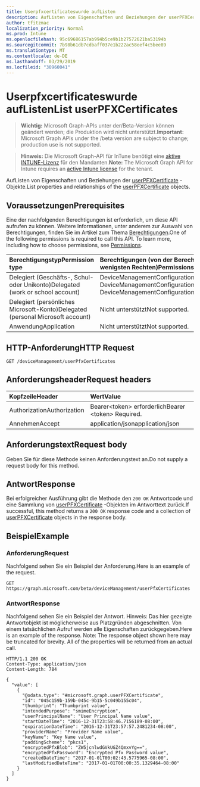 ```yaml
---
title: Userpfxcertificateswurde aufListen
description: AufListen von Eigenschaften und Beziehungen der userPFXCertificate-Objekte.
author: tfitzmac
localization_priority: Normal
ms.prod: Intune
ms.openlocfilehash: 95c69686157ab994b5ce9b1b27572621ba53194b
ms.sourcegitcommit: 7b98b61db7cdbaff037e1b222ac58eef4c5bee89
ms.translationtype: MT
ms.contentlocale: de-DE
ms.lasthandoff: 03/29/2019
ms.locfileid: "30960041"
---
```

# <a name="list-userpfxcertificates"></a><span data-ttu-id="7ca59-103">Userpfxcertificateswurde aufListen</span><span class="sxs-lookup"><span data-stu-id="7ca59-103">List userPFXCertificates</span></span>

> <span data-ttu-id="7ca59-104">**Wichtig:** Microsoft Graph-APIs unter der/Beta-Version können geändert werden; die Produktion wird nicht unterstützt.</span><span class="sxs-lookup"><span data-stu-id="7ca59-104">**Important:** Microsoft Graph APIs under the /beta version are subject to change; production use is not supported.</span></span>

> <span data-ttu-id="7ca59-105">**Hinweis:** Die Microsoft Graph-API für InTune benötigt eine [aktive INTUNE-Lizenz](https://go.microsoft.com/fwlink/?linkid=839381) für den Mandanten.</span><span class="sxs-lookup"><span data-stu-id="7ca59-105">**Note:** The Microsoft Graph API for Intune requires an [active Intune license](https://go.microsoft.com/fwlink/?linkid=839381) for the tenant.</span></span>

<span data-ttu-id="7ca59-106">AufListen von Eigenschaften und Beziehungen der [userPFXCertificate](../resources/intune-raimportcerts-userpfxcertificate.md) -Objekte.</span><span class="sxs-lookup"><span data-stu-id="7ca59-106">List properties and relationships of the [userPFXCertificate](../resources/intune-raimportcerts-userpfxcertificate.md) objects.</span></span>

## <a name="prerequisites"></a><span data-ttu-id="7ca59-107">Voraussetzungen</span><span class="sxs-lookup"><span data-stu-id="7ca59-107">Prerequisites</span></span>
<span data-ttu-id="7ca59-p101">Eine der nachfolgenden Berechtigungen ist erforderlich, um diese API aufrufen zu können. Weitere Informationen, unter anderem zur Auswahl von Berechtigungen, finden Sie im Artikel zum Thema [Berechtigungen](/graph/permissions-reference).</span><span class="sxs-lookup"><span data-stu-id="7ca59-p101">One of the following permissions is required to call this API. To learn more, including how to choose permissions, see [Permissions](/graph/permissions-reference).</span></span>

|<span data-ttu-id="7ca59-110">Berechtigungstyp</span><span class="sxs-lookup"><span data-stu-id="7ca59-110">Permission type</span></span>|<span data-ttu-id="7ca59-111">Berechtigungen (von der Berechtigung mit den meisten Rechten zu der mit den wenigsten Rechten)</span><span class="sxs-lookup"><span data-stu-id="7ca59-111">Permissions (from most to least privileged)</span></span>|
|:---|:---|
|<span data-ttu-id="7ca59-112">Delegiert (Geschäfts-, Schul- oder Unikonto)</span><span class="sxs-lookup"><span data-stu-id="7ca59-112">Delegated (work or school account)</span></span>|<span data-ttu-id="7ca59-113">DeviceManagementConfiguration.ReadWrite.All, DeviceManagementConfiguration.Read.All</span><span class="sxs-lookup"><span data-stu-id="7ca59-113">DeviceManagementConfiguration.ReadWrite.All, DeviceManagementConfiguration.Read.All</span></span>|
|<span data-ttu-id="7ca59-114">Delegiert (persönliches Microsoft-Konto)</span><span class="sxs-lookup"><span data-stu-id="7ca59-114">Delegated (personal Microsoft account)</span></span>|<span data-ttu-id="7ca59-115">Nicht unterstützt</span><span class="sxs-lookup"><span data-stu-id="7ca59-115">Not supported.</span></span>|
|<span data-ttu-id="7ca59-116">Anwendung</span><span class="sxs-lookup"><span data-stu-id="7ca59-116">Application</span></span>|<span data-ttu-id="7ca59-117">Nicht unterstützt</span><span class="sxs-lookup"><span data-stu-id="7ca59-117">Not supported.</span></span>|

## <a name="http-request"></a><span data-ttu-id="7ca59-118">HTTP-Anforderung</span><span class="sxs-lookup"><span data-stu-id="7ca59-118">HTTP Request</span></span>
<!-- {
  "blockType": "ignored"
}
-->
``` http
GET /deviceManagement/userPfxCertificates
```

## <a name="request-headers"></a><span data-ttu-id="7ca59-119">Anforderungsheader</span><span class="sxs-lookup"><span data-stu-id="7ca59-119">Request headers</span></span>
|<span data-ttu-id="7ca59-120">Kopfzeile</span><span class="sxs-lookup"><span data-stu-id="7ca59-120">Header</span></span>|<span data-ttu-id="7ca59-121">Wert</span><span class="sxs-lookup"><span data-stu-id="7ca59-121">Value</span></span>|
|:---|:---|
|<span data-ttu-id="7ca59-122">Authorization</span><span class="sxs-lookup"><span data-stu-id="7ca59-122">Authorization</span></span>|<span data-ttu-id="7ca59-123">Bearer&lt;token&gt; erforderlich</span><span class="sxs-lookup"><span data-stu-id="7ca59-123">Bearer &lt;token&gt; Required.</span></span>|
|<span data-ttu-id="7ca59-124">Annehmen</span><span class="sxs-lookup"><span data-stu-id="7ca59-124">Accept</span></span>|<span data-ttu-id="7ca59-125">application/json</span><span class="sxs-lookup"><span data-stu-id="7ca59-125">application/json</span></span>|

## <a name="request-body"></a><span data-ttu-id="7ca59-126">Anforderungstext</span><span class="sxs-lookup"><span data-stu-id="7ca59-126">Request body</span></span>
<span data-ttu-id="7ca59-127">Geben Sie für diese Methode keinen Anforderungstext an.</span><span class="sxs-lookup"><span data-stu-id="7ca59-127">Do not supply a request body for this method.</span></span>

## <a name="response"></a><span data-ttu-id="7ca59-128">Antwort</span><span class="sxs-lookup"><span data-stu-id="7ca59-128">Response</span></span>
<span data-ttu-id="7ca59-129">Bei erfolgreicher Ausführung gibt die Methode den `200 OK` Antwortcode und eine Sammlung von [userPFXCertificate](../resources/intune-raimportcerts-userpfxcertificate.md) -Objekten im Antworttext zurück.</span><span class="sxs-lookup"><span data-stu-id="7ca59-129">If successful, this method returns a `200 OK` response code and a collection of [userPFXCertificate](../resources/intune-raimportcerts-userpfxcertificate.md) objects in the response body.</span></span>

## <a name="example"></a><span data-ttu-id="7ca59-130">Beispiel</span><span class="sxs-lookup"><span data-stu-id="7ca59-130">Example</span></span>

### <a name="request"></a><span data-ttu-id="7ca59-131">Anforderung</span><span class="sxs-lookup"><span data-stu-id="7ca59-131">Request</span></span>
<span data-ttu-id="7ca59-132">Nachfolgend sehen Sie ein Beispiel der Anforderung.</span><span class="sxs-lookup"><span data-stu-id="7ca59-132">Here is an example of the request.</span></span>
``` http
GET https://graph.microsoft.com/beta/deviceManagement/userPfxCertificates
```

### <a name="response"></a><span data-ttu-id="7ca59-133">Antwort</span><span class="sxs-lookup"><span data-stu-id="7ca59-133">Response</span></span>
<span data-ttu-id="7ca59-p102">Nachfolgend sehen Sie ein Beispiel der Antwort. Hinweis: Das hier gezeigte Antwortobjekt ist möglicherweise aus Platzgründen abgeschnitten. Von einem tatsächlichen Aufruf werden alle Eigenschaften zurückgegeben.</span><span class="sxs-lookup"><span data-stu-id="7ca59-p102">Here is an example of the response. Note: The response object shown here may be truncated for brevity. All of the properties will be returned from an actual call.</span></span>
``` http
HTTP/1.1 200 OK
Content-Type: application/json
Content-Length: 784

{
  "value": [
    {
      "@odata.type": "#microsoft.graph.userPFXCertificate",
      "id": "045c159b-159b-045c-9b15-5c049b155c04",
      "thumbprint": "Thumbprint value",
      "intendedPurpose": "smimeEncryption",
      "userPrincipalName": "User Principal Name value",
      "startDateTime": "2016-12-31T23:58:46.7156189-08:00",
      "expirationDateTime": "2016-12-31T23:57:57.2481234-08:00",
      "providerName": "Provider Name value",
      "keyName": "Key Name value",
      "paddingScheme": "pkcs1",
      "encryptedPfxBlob": "ZW5jcnlwdGVkUGZ4QmxvYg==",
      "encryptedPfxPassword": "Encrypted Pfx Password value",
      "createdDateTime": "2017-01-01T00:02:43.5775965-08:00",
      "lastModifiedDateTime": "2017-01-01T00:00:35.1329464-08:00"
    }
  ]
}
```




